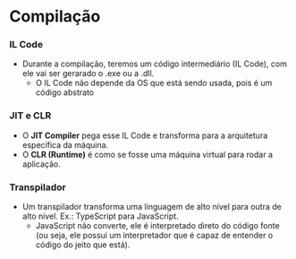 # Compilação

### IL Code
* Durante a compilação, teremos um código intermediário (IL Code), com ele vai ser gerarado o .exe ou a .dll. 
  * O IL Code não depende da OS que está sendo usada, pois é um código abstrato

### JIT e CLR
* O **JIT Compiler** pega esse IL Code e transforma para a arquitetura específica da máquina.
* O **CLR (Runtime)** é como se fosse uma máquina virtual para rodar a aplicação.
  
### Transpilador
* Um transpilador transforma uma linguagem de alto nível para outra de alto nível. Ex.: TypeScript para JavaScript.
  * JavaScript não converte, ele é interpretado direto do código fonte (ou seja, ele possui um interpretador que é capaz de entender o código do jeito que está).
